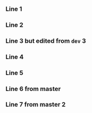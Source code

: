 ### Line 1
### Line 2
### Line 3 but edited from `dev` 3
### Line 4
### Line 5
### Line 6 from master
### Line 7 from master 2
